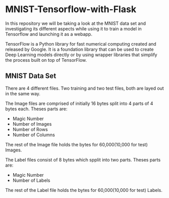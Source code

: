 # MNIST-Tensorflow-with-Flask

In this repository we will be taking a look at the MNIST data set and investigating its different aspects while using it to train a model in Tensorflow and launching it as a webapp.

TensorFlow is a Python library for fast numerical computing created and released by Google. 
It is a foundation library that can be used to create Deep Learning models directly or by using wrapper libraries that simplify the process built on top of TensorFlow.

## MNIST Data Set

There are 4 different files. Two training and two test files, both are layed out in the same way.

The Image files are comprised of initially 16 bytes split into 4 parts of 4 bytes each. 
Theses parts are:
* Magic Number
* Number of Images
* Number of Rows
* Number of Columns

The rest of the Image file holds the bytes for 60,000(10,000 for test) Images.

The Label files consist of 8 bytes which spplit into two parts.
Theses parts are:
* Magic Number
* Number of Labels

The rest of the Label file holds the bytes for 60,000(10,000 for test) Labels.
